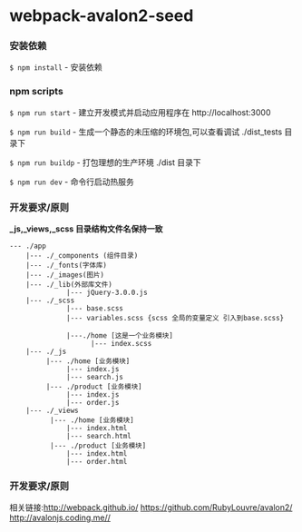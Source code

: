 # webpack-avalon2-seed #



### 安装依赖

`$ npm install` - 安装依赖

### npm scripts

`$ npm run start` - 建立开发模式并启动应用程序在 http://localhost:3000

`$ npm run build` - 生成一个静态的未压缩的环境包,可以查看调试 ./dist_tests 目录下

`$ npm run buildp` - 打包理想的生产环境 ./dist 目录下

`$ npm run dev` - 命令行启动热服务


### 开发要求/原则

**_js,_views,_scss 目录结构文件名保持一致**

```
--- ./app
    |--- ./_components (组件目录)
    |--- ./_fonts(字体库)
    |--- ./_images(图片)
    |--- ./_lib(外部库文件)
              |--- jQuery-3.0.0.js
    |--- ./_scss
              |--- base.scss
              |--- variables.scss {scss 全局的变量定义 引入到base.scss}

              |---./home [这是一个业务模块]
                    |--- index.scss
    |--- ./_js
         |--- ./home [业务模块]
              |--- index.js
              |--- search.js
         |--- ./product [业务模块]
              |--- index.js
              |--- order.js
    |--- ./_views
          |--- ./home [业务模块]
              |--- index.html
              |--- search.html
          |--- ./product [业务模块]
              |--- index.html
              |--- order.html
```

### 开发要求/原则
相关链接:<http://webpack.github.io/>
<https://github.com/RubyLouvre/avalon2/>
<http://avalonjs.coding.me//>